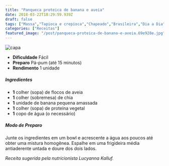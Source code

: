 ```yaml
---
title: "Panqueca proteica de banana e aveia"
date: 2018-03-22T18:29:59.939Z
draft: false
tags: ["Massa","Tapioca e crepioca","Chapeado","Brasileira","Dia a Dia","Leve e Saudável","Alimentação saudável","receita fácil","Receitas com frutas","Receitas simples e fáceis"]
categories: ["Receitas"]
featured_image: "/post/panqueca-proteica-de-banana-e-aveia.69e928e.jpg"
---
```


![capa](/post/panqueca-proteica-de-banana-e-aveia.69e928e.jpg)

*   **Dificuldade** Fácil
*   **Preparo** Pá-pum (até 15 minutos)
*   **Rendimento** 1 unidade

##### Ingredientes

*   **1** colher (sopa) de flocos de aveia
*   **1** colher (sobremesa) de chia
*   **1** unidade de banana pequena amassada
*   **1** colher (sopa) de proteína vegetal
*   **1** copo de água (o necessário)

##### Modo de Preparo

Junte os ingredientes em um bowl e acrescente a água aos poucos até obter uma mistura homogênea. Espalhe em uma frigideira média antiaderente untada e doure dos dois lados.

_Receita sugerida pela nutricionista Lucyanna Kalluf._
